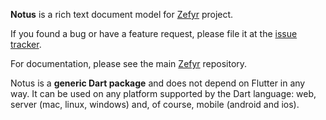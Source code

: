 **Notus** is a rich text document model for [Zefyr][] project.

If you found a bug or have a feature request, please file it at 
the [issue tracker][].

For documentation, please see the main [Zefyr][] repository.

Notus is a **generic Dart package** and does not depend
on Flutter in any way. It can be used on any platform supported
by the Dart language: web, server (mac, linux, windows) and,
of course, mobile (android and ios).

[Zefyr]: https://github.com/memspace/zefyr
[issue tracker]: https://github.com/memspace/zefyr/issues
